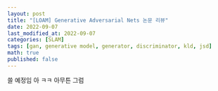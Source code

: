 ```yaml
---
layout: post
title: "[LOAM] Generative Adversarial Nets 논문 리뷰"
date: 2022-09-07
last_modified_at: 2022-09-07
categories: [SLAM]
tags: [gan, generative model, generator, discriminator, kld, jsd] 
math: true
published: false
---
```


쓸 예정임
아 ㅋㅋ 아무튼 그럼